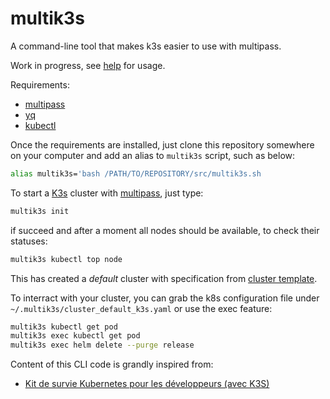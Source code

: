# multik3s
A command-line tool that makes k3s easier to use with multipass.

Work in progress, see [help](./src/commands/help.sh) for usage.

Requirements:
- [multipass](https://multipass.run/)
- [yq](https://mikefarah.gitbook.io/yq/)
- [kubectl](https://kubernetes.io/docs/tasks/tools/install-kubectl/)

Once the requirements are installed, just clone this repository somewhere on your computer and add an alias to `multik3s` script, such as below:

```bash
alias multik3s='bash /PATH/TO/REPOSITORY/src/multik3s.sh
```

To start a [K3s](https://github.com/rancher/k3s) cluster with [multipass](https://github.com/canonical/multipass), just type:

```bash
multik3s init
```

if succeed and after a moment all nodes should be available, to check their statuses:

```bash
multik3s kubectl top node
```

This has created a _default_ cluster with specification from [cluster template](./src/templates/cluster.yaml).

To interract with your cluster, you can grab the k8s configuration file under `~/.multik3s/cluster_default_k3s.yaml` or use the exec feature:

```bash
multik3s kubectl get pod
multik3s exec kubectl get pod
multik3s exec helm delete --purge release
```

Content of this CLI code is grandly inspired from:
- [Kit de survie Kubernetes pour les développeurs (avec K3S)](https://k33g.gitlab.io/articles/2020-02-21-K3S-01-CLUSTER.html)
